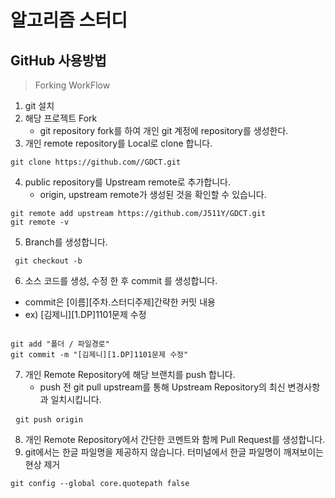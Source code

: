 # 알고리즘 스터디

## GitHub 사용방법
> Forking WorkFlow
1. git 설치
2. 해당 프로젝트 Fork
    - git repository fork를 하여 개인 git 계정에 repository를 생성한다.
3. 개인 remote repository를 Local로 clone 합니다.
<pre><code>git clone https://github.com/<username>/GDCT.git</code></pre>
4. public repository를 Upstream remote로 추가합니다.
    - origin, upstream remote가 생성된 것을 확인할 수 있습니다.
<pre>
<code>git remote add upstream https://github.com/J511Y/GDCT.git</code>
<code>git remote -v</code>
</pre>
5. Branch를 생성합니다.
<pre><code> git checkout -b <branchName></code></pre>
6. 소스 코드를 생성, 수정 한 후 commit 를 생성합니다.
  - commit은 [이름][주차.스터디주제]간략한 커밋 내용
  - ex) [김제니][1.DP]1101문제 수정
<pre><code>
git add "폴더 / 파일경로"
git commit -m "[김제니][1.DP]1101문제 수정"
</code></pre>
7. 개인 Remote Repository에 해당 브랜치를 push 합니다.
    - push 전 git pull upstream를 통해 Upstream Repository의 최신 변경사항과 일치시킵니다.
<pre> <code>git push origin <branchName></code></pre>
8. 개인 Remote Repository에서 간단한 코멘트와 함께 Pull Request를 생성합니다.
9. git에서는 한글 파일명을 제공하지 않습니다. 터미널에서 한글 파일명이 깨져보이는 현상 제거
<pre><code>git config --global core.quotepath false </code></pre>
